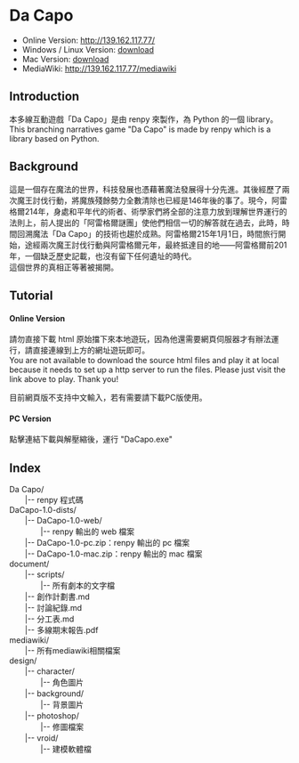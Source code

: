 # Da Capo
+ Online Version: http://139.162.117.77/
+ Windows / Linux Version: [download](https://github.com/linxiii/BranchingNarratives/raw/main/DaCapo-1.0-dists/DaCapo-1.0-pc.zip)
+ Mac Version: [download](https://github.com/linxiii/BranchingNarratives/raw/main/DaCapo-1.0-dists/DaCapo-1.0-mac.zip)
+ MediaWiki: http://139.162.117.77/mediawiki

## Introduction
本多線互動遊戲「Da Capo」是由 renpy 來製作，為 Python 的一個 library。  
This branching narratives game "Da Capo" is made by renpy which is a library based on Python. 

## Background
這是一個存在魔法的世界，科技發展也憑藉著魔法發展得十分先進。其後經歷了兩次魔王討伐行動，將魔族殘餘勢力全數清除也已經是146年後的事了。現今，阿雷格爾214年，身處和平年代的術者、術學家們將全部的注意力放到理解世界運行的法則上，前人提出的「阿雷格爾謎團」使他們相信一切的解答就在過去，此時，時間回溯魔法「Da Capo」的技術也趨於成熟。阿雷格爾215年1月1日，時間旅行開始，途經兩次魔王討伐行動與阿雷格爾元年，最終抵達目的地——阿雷格爾前201年，一個缺乏歷史記載，也沒有留下任何遺址的時代。  
這個世界的真相正等著被揭開。

## Tutorial
#### Online Version
請勿直接下載 html 原始擋下來本地遊玩，因為他還需要網頁伺服器才有辦法運行，請直接連線到上方的網址遊玩即可。  
You are not available to download the source html files and play it at local because it needs to set up a http server to run the files. Please just visit the link above to play. Thank you!  
  
目前網頁版不支持中文輸入，若有需要請下載PC版使用。  

#### PC Version
點擊連結下載與解壓縮後，運行 "DaCapo.exe"  

## Index
Da Capo/  
　　|-- renpy 程式碼  
DaCapo-1.0-dists/  
　　|-- DaCapo-1.0-web/  
　　　　|-- renpy 輸出的 web 檔案  
　　|-- DaCapo-1.0-pc.zip：renpy 輸出的 pc 檔案  
　　|-- DaCapo-1.0-mac.zip：renpy 輸出的 mac 檔案  
document/  
　　|-- scripts/  
　　　　|-- 所有劇本的文字檔  
　　|-- 創作計劃書.md  
　　|-- 討論紀錄.md   
　　|-- 分工表.md   
　　|-- 多線期末報告.pdf   
mediawiki/  
　　|-- 所有mediawiki相關檔案  
design/   
　　|-- character/  
　　　　|-- 角色圖片  
　　|-- background/  
　　　　|-- 背景圖片  
　　|-- photoshop/  
　　　　|-- 修圖檔案  
　　|-- vroid/  
　　　　|-- 建模軟體檔  
